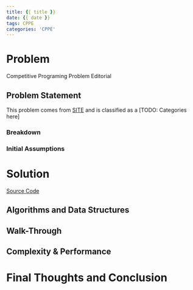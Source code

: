 ```yaml
---
title: {{ title }}
date: {{ date }}
tags: CPPE
categories: 'CPPE'
---
```

# Problem
Competitive Programing Problem Editorial

## Problem Statement
This problem comes from [SITE](URL) and is classified as a [TODO: Categories here]
<!-- more -->

### Breakdown

### Initial Assumptions


# Solution
[Source Code](URL)
## Algorithms and Data Structures

## Walk-Through

## Complexity & Performance

# Final Thoughts and Conclusion
